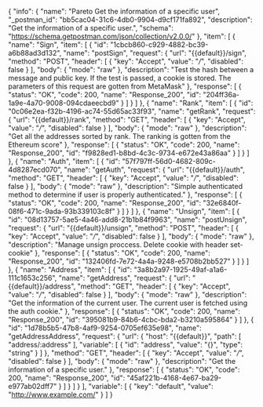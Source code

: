 {
  "info": {
    "name": "Pareto Get the information of a specific user",
    "_postman_id": "bb5cac04-31c6-4db0-9904-d9cf171fa892",
    "description": "Get the information of a specific user.",
    "schema": "https://schema.getpostman.com/json/collection/v2.0.0/"
  },
  "item": [
    {
      "name": "Sign",
      "item": [
        {
          "id": "1cbcb860-c929-4882-bc39-a6b88ad3d132",
          "name": "postSign",
          "request": {
            "url": "{{default}}/sign",
            "method": "POST",
            "header": [
              {
                "key": "Accept",
                "value": "*/*",
                "disabled": false
              }
            ],
            "body": {
              "mode": "raw"
            },
            "description": "Test the hash between a message and public key. If the test is passed, a cookie is stored. The parameters of this request are gotten from MetaMask"
          },
          "response": [
            {
              "status": "OK",
              "code": 200,
              "name": "Response_200",
              "id": "204ff36a-1a9e-4a70-9008-094cdaeecbd9"
            }
          ]
        }
      ]
    },
    {
      "name": "Rank",
      "item": [
        {
          "id": "0c06e2ea-f32b-4196-ac74-55d65ac33f93",
          "name": "getRank",
          "request": {
            "url": "{{default}}/rank",
            "method": "GET",
            "header": [
              {
                "key": "Accept",
                "value": "*/*",
                "disabled": false
              }
            ],
            "body": {
              "mode": "raw"
            },
            "description": "Get all the addresses sorted by rank. The ranking is gotten from the Ethereum score"
          },
          "response": [
            {
              "status": "OK",
              "code": 200,
              "name": "Response_200",
              "id": "f9828ed1-b8bd-4c3c-9734-e672e43a86aa"
            }
          ]
        }
      ]
    },
    {
      "name": "Auth",
      "item": [
        {
          "id": "57f797ff-56d0-4682-809c-4d8287ecd070",
          "name": "getAuth",
          "request": {
            "url": "{{default}}/auth",
            "method": "GET",
            "header": [
              {
                "key": "Accept",
                "value": "*/*",
                "disabled": false
              }
            ],
            "body": {
              "mode": "raw"
            },
            "description": "Simple authenticated method to determine if user is properly authenticated."
          },
          "response": [
            {
              "status": "OK",
              "code": 200,
              "name": "Response_200",
              "id": "32e6840f-08f6-471c-9ada-93b339103c8f"
            }
          ]
        }
      ]
    },
    {
      "name": "Unsign",
      "item": [
        {
          "id": "08d13757-5ae5-4a46-add8-21b1b84f9963",
          "name": "postUnsign",
          "request": {
            "url": "{{default}}/unsign",
            "method": "POST",
            "header": [
              {
                "key": "Accept",
                "value": "*/*",
                "disabled": false
              }
            ],
            "body": {
              "mode": "raw"
            },
            "description": "Manage unsign proccess. Delete cookie with header set-cookie"
          },
          "response": [
            {
              "status": "OK",
              "code": 200,
              "name": "Response_200",
              "id": "132406fd-7e72-4a4a-9248-e5708b2bb527"
            }
          ]
        }
      ]
    },
    {
      "name": "Address",
      "item": [
        {
          "id": "3a8b2a97-1925-49af-a1a6-111c1653c256",
          "name": "getAddress",
          "request": {
            "url": "{{default}}/address",
            "method": "GET",
            "header": [
              {
                "key": "Accept",
                "value": "*/*",
                "disabled": false
              }
            ],
            "body": {
              "mode": "raw"
            },
            "description": "Get the information of the current user. The current user is fetched using the auth cookie."
          },
          "response": [
            {
              "status": "OK",
              "code": 200,
              "name": "Response_200",
              "id": "395081b9-84b6-4cbc-bda2-b3210a595864"
            }
          ]
        },
        {
          "id": "1d78b5b5-47b8-4af9-9254-0705ef635e98",
          "name": "getAddressAddress",
          "request": {
            "url": {
              "host": "{{default}}",
              "path": [
                "address/:address"
              ],
              "variable": [
                {
                  "id": "address",
                  "value": "{}",
                  "type": "string"
                }
              ]
            },
            "method": "GET",
            "header": [
              {
                "key": "Accept",
                "value": "*/*",
                "disabled": false
              }
            ],
            "body": {
              "mode": "raw"
            },
            "description": "Get the information of a specific user."
          },
          "response": [
            {
              "status": "OK",
              "code": 200,
              "name": "Response_200",
              "id": "45af221b-4168-4e67-ba29-e977ab02dff7"
            }
          ]
        }
      ]
    }
  ],
  "variable": [
    {
      "key": "default",
      "value": "http://www.example.com/"
    }
  ]
}